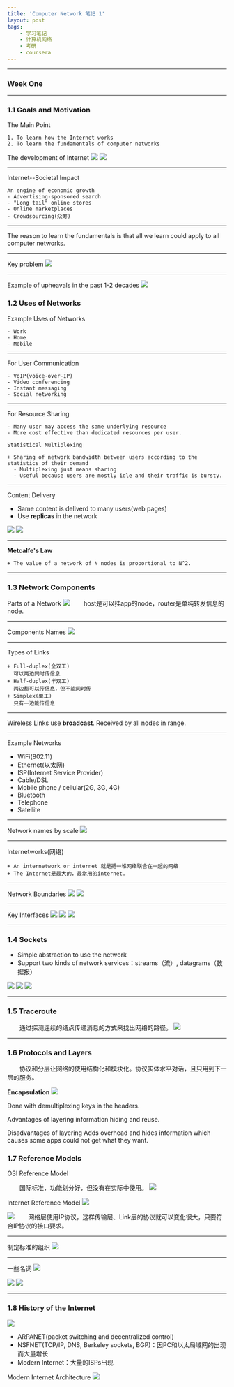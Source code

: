 ```yaml
---
title: 'Computer Network 笔记 1'
layout: post
tags:
    - 学习笔记
    - 计算机网络
    - 考研
    - coursera
---
```


---

### Week One

---

### 1.1 Goals and Motivation

The Main Point

    1. To learn how the Internet works
    2. To learn the fundamentals of computer networks

The development of Internet
![](/media/files/2014/07/03/1.bmp)
![](/media/files/2014/07/03/2.bmp)

---

Internet--Societal Impact

    An engine of economic growth
    - Advertising-sponsored search
    - "Long tail" online stores
    - Online marketplaces
    - Crowdsourcing(众筹)

---

The reason to learn the fundamentals is that all we learn could apply to all computer networks.

---

Key problem
![](/media/files/2014/07/03/3.bmp)

---

Example of upheavals in the past 1-2 decades
![](/media/files/2014/07/03/4.bmp)

### 1.2 Uses of Networks
Example Uses of Networks

    - Work
    - Home
    - Mobile

---

For User Communication

    - VoIP(voice-over-IP)
    - Video conferencing
    - Instant messaging
    - Social networking

---

For Resource Sharing

    - Many user may access the same underlying resource
    - More cost effective than dedicated resources per user.

    Statistical Multiplexing

    + Sharing of network bandwidth between users according to the statistics of their demand
      - Multiplexing just means sharing
      - Useful because users are mostly idle and their traffic is bursty.

---

Content Delivery

- Same content is deliverd to many users(web pages)
- Use **replicas** in the network

![](/media/files/2014/07/03/5.bmp)
![](/media/files/2014/07/03/6.bmp)


---

**Metcalfe's Law**

    + The value of a network of N nodes is proportional to N^2.

---

### 1.3 Network Components
Parts of a Network
![](/media/files/2014/07/03/7.bmp)
&emsp;&emsp;host是可以挂app的node，router是单纯转发信息的node.

---

Components Names
![](/media/files/2014/07/03/8.bmp)

---

Types of Links

    + Full-duplex(全双工)
      可以两边同时传信息
    + Half-duplex(半双工)
      两边都可以传信息，但不能同时传
    + Simplex(单工)
      只有一边能传信息

---

Wireless Links use **broadcast**.  Received by all nodes in range.

---

Example Networks

- WiFi(802.11)
- Ethernet(以太网)
- ISP(Internet Service Provider)
- Cable/DSL
- Mobile phone / cellular(2G, 3G, 4G)
- Bluetooth
- Telephone
- Satellite

---

Network names by scale
![](/media/files/2014/07/03/9.bmp)

---
Internetworks(网络)

    + An internetwork or internet 就是把一堆网络联合在一起的网络
    + The Internet是最大的，最常用的internet.

---

Network Boundaries
![](/media/files/2014/07/03/10.bmp)
![](/media/files/2014/07/03/11.bmp)

---

Key Interfaces
![](/media/files/2014/07/03/12.bmp)
![](/media/files/2014/07/03/13.bmp)
![](/media/files/2014/07/03/14.bmp)

---

### 1.4 Sockets
+ Simple abstraction to use the network
+ Support two kinds of network services：streams（流）, datagrams（数据报）

![](/media/files/2014/07/03/15.bmp)
![](/media/files/2014/07/03/16.bmp)
![](/media/files/2014/07/03/17.bmp)

---

### 1.5 Traceroute
&emsp;&emsp;通过探测连续的结点传递消息的方式来找出网络的路径。
![](/media/files/2014/07/03/18.bmp)

---

### 1.6 Protocols and Layers
&emsp;&emsp;协议和分层让网络的使用结构化和模块化。协议实体水平对话，且只用到下一层的服务。

**Encapsulation**
![](/media/files/2014/07/03/19.bmp)

Done with demultiplexing keys in the headers.

Advantages of layering
    information hiding and reuse.

Disadvantages of layering
    Adds overhead and hides information which causes some apps could not get what they want.

### 1.7 Reference Models
OSI Reference Model

&emsp;&emsp;国际标准，功能划分好，但没有在实际中使用。
![](/media/files/2014/07/03/20.bmp)

Internet Reference Model
![](/media/files/2014/07/03/21.bmp)

![](/media/files/2014/07/03/22.bmp)
&emsp;&emsp;网络层使用IP协议，这样传输层、Link层的协议就可以变化很大，只要符合IP协议的接口要求。

---

制定标准的组织
![](/media/files/2014/07/03/23.bmp)

---

一些名词
![](/media/files/2014/07/03/24.bmp)

![](/media/files/2014/07/03/25.bmp)
![](/media/files/2014/07/03/26.bmp)

---

### 1.8 History of the Internet
![](/media/files/2014/07/03/27.bmp)

- ARPANET(packet switching and decentralized control)
- NSFNET(TCP/IP, DNS, Berkeley sockets, BGP)：因PC和以太局域网的出现而大量增长
- Modern Internet：大量的ISPs出现

Modern Internet Architecture
![](/media/files/2014/07/03/28.bmp)
